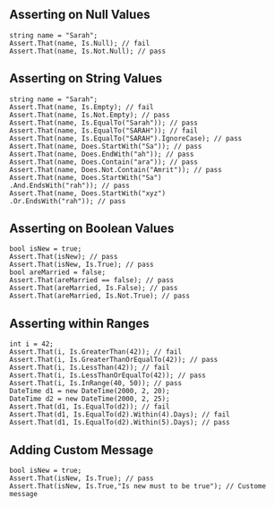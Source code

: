 Asserting on Null Values
------------------------
    string name = "Sarah";
    Assert.That(name, Is.Null); // fail
    Assert.That(name, Is.Not.Null); // pass
Asserting on String Values
--------------------------
    string name = "Sarah";
    Assert.That(name, Is.Empty); // fail
    Assert.That(name, Is.Not.Empty); // pass
    Assert.That(name, Is.EqualTo("Sarah")); // pass
    Assert.That(name, Is.EqualTo("SARAH")); // fail
    Assert.That(name, Is.EqualTo("SARAH").IgnoreCase); // pass
    Assert.That(name, Does.StartWith("Sa")); // pass
    Assert.That(name, Does.EndWith("ah")); // pass 
    Assert.That(name, Does.Contain("ara")); // pass
    Assert.That(name, Does.Not.Contain("Amrit")); // pass
    Assert.That(name, Does.StartWith("Sa")
    .And.EndsWith("rah")); // pass
    Assert.That(name, Does.StartWith("xyz")
    .Or.EndsWith("rah")); // pass
Asserting on Boolean Values
---------------------------
    bool isNew = true;
    Assert.That(isNew); // pass
    Assert.That(isNew, Is.True); // pass
    bool areMarried = false;
    Assert.That(areMarried == false); // pass
    Assert.That(areMarried, Is.False); // pass
    Assert.That(areMarried, Is.Not.True); // pass
Asserting within Ranges
-----------------------
    int i = 42;
    Assert.That(i, Is.GreaterThan(42)); // fail
    Assert.That(i, Is.GreaterThanOrEqualTo(42)); // pass
    Assert.That(i, Is.LessThan(42)); // fail
    Assert.That(i, Is.LessThanOrEqualTo(42)); // pass
    Assert.That(i, Is.InRange(40, 50)); // pass
    DateTime d1 = new DateTime(2000, 2, 20);
    DateTime d2 = new DateTime(2000, 2, 25);
    Assert.That(d1, Is.EqualTo(d2)); // fail
    Assert.That(d1, Is.EqualTo(d2).Within(4).Days); // fail
    Assert.That(d1, Is.EqualTo(d2).Within(5).Days); // pass
Adding Custom Message
---------------------
    bool isNew = true;
    Assert.That(isNew, Is.True); // pass
    Assert.That(isNew, Is.True,"Is new must to be true"); // Custome message
